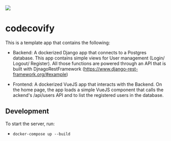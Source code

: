 <a href="https://github.com/vchaptsev/cookiecutter-django-vue">
    <img src="https://img.shields.io/badge/built%20with-Cookiecutter%20Django%20Vue-blue.svg" />
</a>


codecovify
==========

This is a template app that contains the following:
- Backend: A dockerized Django app that connects to a Postgres database. This app contains simple views for User management (Login/ Logout/ Register). All those functions are powered through an API that is built with DjnagoRestFramework (https://www.django-rest-framework.org/#example)

- Frontend: A dockerized VueJS app that interacts with the Backend. On the home page, the app loads a simple VueJS component that calls the ackend's /api/users API and to list the registered users in the database.



## Development
To start the server, run:
+  `docker-compose up --build`
